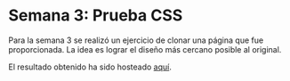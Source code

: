 # Semana 3: Prueba CSS

Para la semana 3 se realizó un ejercicio de clonar una página que fue proporcionada. La idea es lograr el diseño más cercano posible al original.

El resultado obtenido ha sido hosteado [aquí](https://ivanabadjc.github.io/TerceraSemana/).
